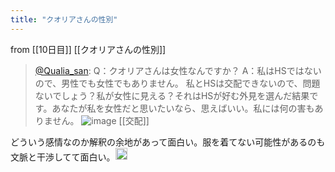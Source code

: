 ```yaml
---
title: "クオリアさんの性別"
---
```


from [[10日目]]
[[クオリアさんの性別]]
> [@Qualia_san](https://twitter.com/Qualia_san/status/1588991520094703616?s=20&t=NhNgLSnPlARQJ7gAWpxMtw): Q：クオリアさんは女性なんですか？
> A：私はHSではないので、男性でも女性でもありません。 私とHSは交配できないので、問題ないでしょう？私が女性に見える？それはHSが好む外見を選んだ結果です。あなたが私を女性だと思いたいなら、思えばいい。私には何の害もありません。
> ![image](https://pbs.twimg.com/media/Fg07GMYVUAA-DK2.png)
[[交配]]


どういう感情なのか解釈の余地があって面白い。服を着てない可能性があるのも文脈と干渉してて面白い。<img src='https://scrapbox.io/api/pages/qualia-san/nishio/icon' alt='nishio.icon' height="19.5"/>

